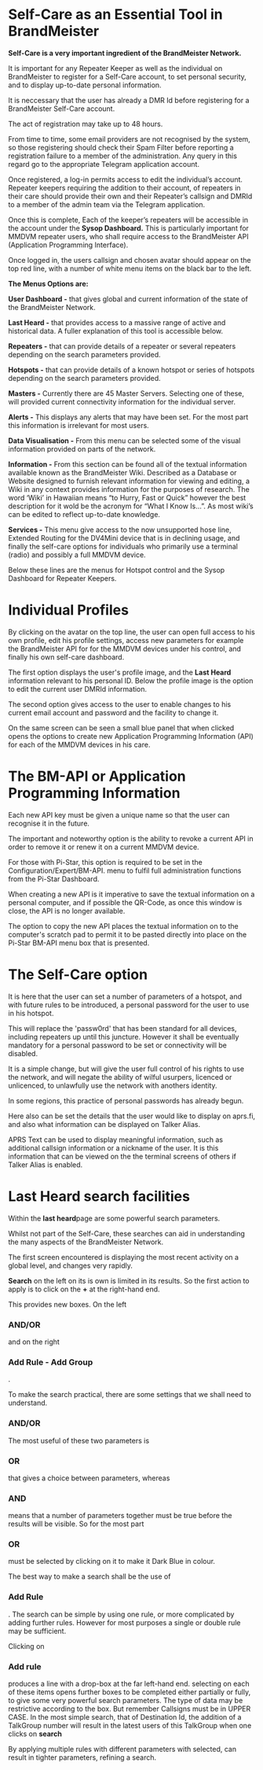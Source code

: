 # Self-Care as an Essential Tool in BrandMeister
<p><b>Self-Care is a very important ingredient of the BrandMeister Network.</b></p>
<p>It is important for any Repeater Keeper as well as the individual on BrandMeister to register for a Self-Care account, to set personal security, and to display up-to-date personal information.</p>
<p>It is neccessary that the user has already a DMR Id before registering for a BrandMeister Self-Care account.</p> 
<p>The act of registration may take up to 48 hours.</p> 
<p>From time to time, some email providers are not recognised by the system, so those registering should check their Spam Filter before reporting a registration failure to a member of the  administration. Any query in this regard go to the appropriate Telegram application account.</p>
<p>Once registered, a log-in permits access to edit the individual’s account. Repeater keepers requiring the addition to their account, of repeaters in their care should provide their own and their Repeater’s callsign and DMRId to a member of the admin team via the Telegram application.</p>
<p>Once this is complete, Each of the keeper’s repeaters will be accessible in the account under the <b>Sysop Dashboard.</b> This is particularly important for MMDVM repeater users, who shall require access to the BrandMeister API (Application Programming Interface).</p>
<p>Once logged in, the users callsign and chosen avatar should appear on the top red line, with a number of white menu items on the black bar to the left.</p>
<p><b>The Menus Options are:</b></p>
<p><b>User Dashboard -</b>	that gives global and current information of the state of the BrandMeister Network.</p>
<p><b>Last Heard -</b>	that provides access to a massive range of active and historical data. A fuller explanation of this tool is accessible below.</p>
<p><b>Repeaters -</b>	that can provide details of a repeater or several repeaters depending on the search parameters provided.</p>
<p><b>Hotspots -</b>	that can provide details of a known hotspot or series of hotspots depending on the search parameters provided.</p>
<p><b>Masters -</b>	Currently there are 45 Master Servers. Selecting one of these, will provided current connectivity information for the individual server.</p>
<p><b>Alerts -</b>	This displays any alerts that may have been set. For the most part this information is irrelevant for most users.</p>
<p><b>Data Visualisation -</b>	From this menu can be selected some of the visual information provided on parts of the network.</p>
<p><b>Information -</b>	From this section can be found all of the textual information available known as the BrandMeister Wiki. Described as a Database or Website designed to furnish relevant information for viewing and editing, a Wiki in any context provides information for the purposes of research. The word ‘Wiki’ in Hawaiian means “to Hurry, Fast or Quick” however the best description for it wold be the acronym for “What I Know Is…”. As most wiki’s can be edited to reflect up-to-date knowledge.</p>
<p><b>Services -</b>	This menu give access to the now unsupported hose line, Extended Routing for the DV4Mini device that is in declining usage, and finally the self-care options for individuals who primarily use a terminal (radio) and possibly a full MMDVM device.</p>
<p>Below these lines are the menus for Hotspot control and the Sysop Dashboard for Repeater Keepers.</p>

# Individual Profiles
<p>By clicking on the avatar on the top line, the user can open full access to his own profile, edit his profile settings, access new parameters for example the BrandMeister API for for the MMDVM devices under his control, and finally his own self-care dashboard.
</p>
<p>The first option	displays the user's profile image, and the <b>Last Heard</b> information relevant to his personal ID. Below the profile image is the option to edit the current user DMRId information.</p>
<p>The second option	gives access to the user to enable changes to his current email account and password and the facility to change it.<p>
<p>On the same screen can be seen a small blue panel that when clicked opens the options to create new Application Programming Information (API) for each of the MMDVM devices in his care.</p>

# The BM-API or Application Programming Information
<p>Each new API key must be given a unique name so that the user can recognise it in the future.</p>
<p>The important and noteworthy option is the ability to revoke a current API in order to remove it or renew it on a current MMDVM device.</p>
<p>For those with Pi-Star, this option is required to be set in the Configuration/Expert/BM-API. menu to fulfil full administration functions from the Pi-Star Dashboard.</p>
<p>When creating a new API is it imperative to save the textual information on a personal computer, and if possible the QR-Code, as once this window is close, the API is no longer available.</p>
<p>The option to copy the new API places the textual information on to the computer's scratch pad to permit it to be pasted directly into place on the Pi-Star BM-API menu box that is presented.</p>

# The Self-Care option
<p>It is here that the user can set a number of parameters of a hotspot, and with future rules to be introduced, a personal password for the user to use in his hotspot.</p>
<p>This will replace the 'passw0rd' that has been standard for all devices, including repeaters up until this juncture. However it shall be eventually mandatory for a personal password to be set or connectivity will be disabled.</p>
<p>It is a simple change, but will give the user full control of his rights to use the network, and will negate the ability of wilful usurpers, licenced or unlicenced, to unlawfully use the network with anothers identity.</p>
<p>In some regions, this practice of personal passwords has already begun.</p>
<p.More strongly than that, the user can set the air-security of his profile, so that when he is not active, his identity cannot be usurped.</p>
<p>Here also can be set the details that the user would like to display on aprs.fi, and also what information can be displayed on Talker Alias.</p>
<p>APRS Text can be used to display meaningful information, such as additional callsign information or a nickname of the user. It is this information that can be viewed on the the terminal screens of others if Talker Alias is enabled.</p>

# Last Heard search facilities
<p>Within the <b>last heard</b>page are some powerful search parameters.</p>
<p>Whilst not part of the Self-Care, these searches can aid in understanding the many aspects of the BrandMeister Network.</p>
<p>The first screen encountered is displaying the most recent activity on a global level, and changes very rapidly.</p>
<p><b>Search</b> on the left on its is own is limited in its results. So the first action to apply is to click on the <b>+</b> at the right-hand end.</b>
<p>This provides new boxes. On the left <h3>AND/OR</h3> and on the right <h3>Add Rule - Add Group</h3>.</p>
<p>To make the search practical, there are some settings that we shall need to understand.</p>
<h3>AND/OR</h3>
<p>The most useful of these two parameters is <h3>OR</h3> that gives a choice between parameters, whereas <h3>AND</h3> means that a number of parameters together must be true before the results will be visible. So for the most part <h3>OR</h3> must be selected by clicking on it to make it Dark Blue in colour.</p>
<p>The best way to make a search shall be the use of <h3>Add Rule</h3>. The search can be simple by using one rule, or more complicated by adding further rules. However for most purposes a single or double rule may be sufficient.</p>
<p>Clicking on <h3>Add rule</h3> produces a line with a drop-box at the far left-hand end. selecting on each of these items opens further boxes to be completed either partially or fully, to give some very powerful search parameters. The type of data may be restrictive according to the box. But remember Callsigns must be in UPPER CASE. In the most simple search, that of Destination Id, the addition of a TalkGroup number will result in the latest users of this TalkGroup when one clicks on <b>search</b></p>
<p>By applying multiple rules with different parameters with <h3OR</h3> selected, can result in tighter parameters, refining a search.</p>

